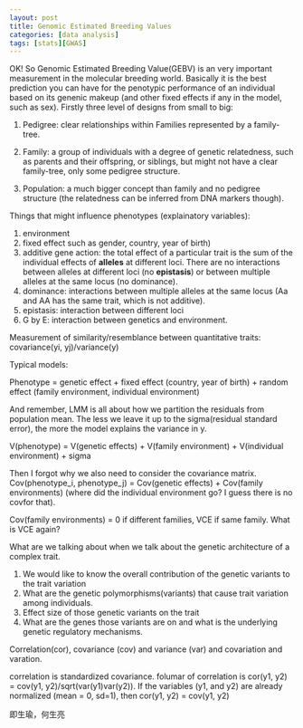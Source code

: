 ```yaml
---
layout: post
title: Genomic Estimated Breeding Values
categories: [data analysis]
tags: [stats][GWAS]
---
```


OK! So Genomic Estimated Breeding Value(GEBV) is an very important measurement in the molecular breeding world. Basically it is the best prediction you can have for the penotypic performance of an individual based on its genenic makeup (and other fixed effects if any in the model, such as sex). Firstly three level of designs from small to big:

1. Pedigree: clear relationships within Families represented by a family-tree.  

2. Family: a group of individuals with a degree of genetic relatedness, such as parents and their offspring, or siblings, but might not have a clear family-tree, only some pedigree structure.

3. Population: a much bigger concept than family and no pedigree structure (the relatedness can be inferred from DNA markers though).

Things that might influence phenotypes (explainatory variables):

1. environment 
2. fixed effect such as gender, country, year of birth)
2. additive gene action: the total effect of a particular trait is the sum of the individual effects of __alleles__ at different loci. There are no interactions between alleles at different loci (no __epistasis__) or between multiple alleles at the same locus (no dominance).
3. dominance: interactions between multiple alleles at the same locus (Aa and AA has the same trait, which is not additive).
4. epistasis: interaction between different loci
5. G by E: interaction between genetics and environment.

Measurement of similarity/resemblance between quantitative traits: covariance(yi, yj)/variance(y)

Typical models:

Phenotype = genetic effect + fixed effect (country, year of birth) + random effect (family environment, individual environment)

And remember, LMM is all about how we partition the residuals from population mean. The less we leave it up to the sigma(residual standard error), the more the model explains the variance in y.

V(phenotype) = V(genetic effects) + V(family environment) + V(individual environment) + sigma

Then I forgot why we also need to consider the covariance matrix.
Cov(phenotype_i, phenotype_j) = Cov(genetic effects) + Cov(family environments) (where did the individual environment go? I guess there is no covfor that).

Cov(family environments) = 0 if different families, VCE if same family. What is VCE again?

What are we talking about when we talk about the genetic architecture of a complex trait.
1. We would like to know the overall contribution of the genetic variants to the trait variation
2. What are the genetic polymorphisms(variants) that cause trait variation among individuals.
3. Effect size of those genetic variants on the trait
4. What are the genes those variants are on and what is the underlying genetic regulatory mechanisms.

Correlation(cor), covariance (cov) and variance (var) and covariation and varation. 

correlation is standardized covariance. folumar of correlation is cor(y1, y2) = cov(y1, y2)/sqrt(var(y1)var(y2)). If the variables (y1, and y2) are already normalized (mean = 0, sd=1), then cor(y1, y2) = cov(y1, y2)

即生瑜，何生亮






